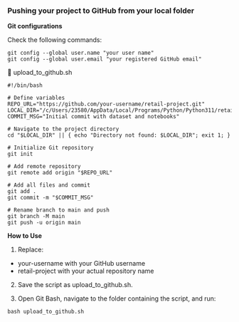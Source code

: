 ### Pushing your project to GitHub from your local folder

**Git configurations**

Check the following commands:

```
git config --global user.name "your user name"
git config --global user.email "your registered GitHub email"
```

📜 upload_to_github.sh

```
#!/bin/bash

# Define variables
REPO_URL="https://github.com/your-username/retail-project.git"
LOCAL_DIR="/c/Users/23580/AppData/Local/Programs/Python/Python311/retail"
COMMIT_MSG="Initial commit with dataset and notebooks"

# Navigate to the project directory
cd "$LOCAL_DIR" || { echo "Directory not found: $LOCAL_DIR"; exit 1; }

# Initialize Git repository
git init

# Add remote repository
git remote add origin "$REPO_URL"

# Add all files and commit
git add .
git commit -m "$COMMIT_MSG"

# Rename branch to main and push
git branch -M main
git push -u origin main
```

**How to Use**

1. Replace:
 - your-username with your GitHub username
 - retail-project with your actual repository name

2. Save the script as upload_to_github.sh.

3. Open Git Bash, navigate to the folder containing the script, and run:

```
bash upload_to_github.sh
```
